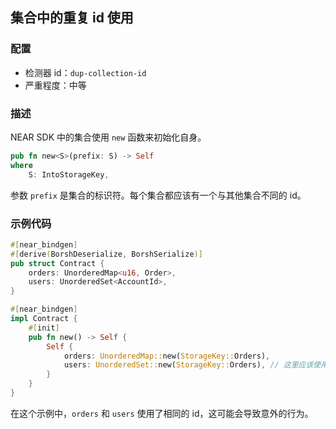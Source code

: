 
## 集合中的重复 id 使用

### 配置

* 检测器 id：`dup-collection-id`
* 严重程度：中等

### 描述

NEAR SDK 中的集合使用 `new` 函数来初始化自身。

```rust
pub fn new<S>(prefix: S) -> Self
where
    S: IntoStorageKey,
```

参数 `prefix` 是集合的标识符。每个集合都应该有一个与其他集合不同的 id。

### 示例代码

```rust
#[near_bindgen]
#[derive(BorshDeserialize, BorshSerialize)]
pub struct Contract {
    orders: UnorderedMap<u16, Order>,
    users: UnorderedSet<AccountId>,
}

#[near_bindgen]
impl Contract {
    #[init]
    pub fn new() -> Self {
        Self {
            orders: UnorderedMap::new(StorageKey::Orders),
            users: UnorderedSet::new(StorageKey::Orders), // 这里应该使用 `StorageKey::Users`
        }
    }
}
```

在这个示例中，`orders` 和 `users` 使用了相同的 id，这可能会导致意外的行为。
